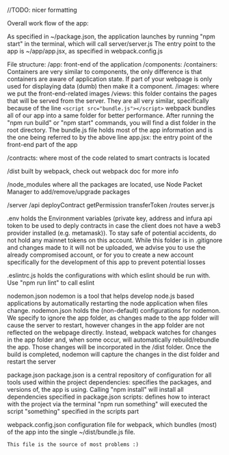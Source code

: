 //TODO: nicer formatting

Overall work flow of the app:

As specified in ~/package.json, the application launches by running "npm start" in the terminal, which will call server/server.js
The entry point to the app is ~/app/app.jsx, as specified in webpack.config.js


File structure:
/app: front-end of the application
    /components:
    /containers: 
        Containers are very similar to components, the only difference is that containers are aware of application state. If part of your webpage is only used for displaying data (dumb) then make it a component.
    /images: 
        where we put the front-end-related images
    /views: 
        this folder contains the pages that will be served from the server. They are all very similar, specifically because of the line 
        ```
        <script src="bundle.js"></script>
        ```
        webpack bundles all of our app into a same folder for better performance. After running the "npm run build" or "npm start" commands, you will find a dist folder in the root directory. The bundle.js file holds most of the app information and is the one being referred to by the above line
    app.jsx:
        the entry point of the front-end part of the app

/contracts:
    where most of the code related to smart contracts is located

/dist
    built by webpack, check out webpack doc for more info

/node_modules
    where all the packages are located, use Node Packet Manager to add/remove/upgrade packages

/server
    /api
        deployContract
        getPermission
        transferToken
    /routes
    server.js

.env
    holds the Environment variables (private key, address and infura api token to be used to deply contracts in case the client does not have a web3 provider installed (e.g. metamask)). To stay safe of potential accidents, do not hold any mainnet tokens on this account. While this folder is in .gitignore and changes made to it will not be uploaded, we advise you to use the already compromised account, or for you to create a new account specifically for the development of this app to prevent potential losses

.eslintrc.js
    holds the configurations with which eslint should be run with. Use "npm run lint" to call eslint

nodemon.json
     nodemon is a tool that helps develop node.js based applications by automatically restarting the node application when files change. nodemon.json holds the (non-default) configurations for nodemon. We specify to ignore the app folder, as changes made to the app folder will cause the server to restart, however changes in the app folder are not reflected on the webpage directly. Instead, webpack watches for changes in the app folder and, when some occur, will automatically rebuild/rebundle the app. Those changes will be incorporated in the /dist folder. Once the build is completed, nodemon will capture the changes in the dist folder and restart the server

package.json
    package.json is a central repository of configuration for all tools used within the project
    dependencies:
        specifies the packages, and versions of, the app is using. Calling "npm install" will install all dependencies specified in package.json
    scripts:
        defines how to interact with the project via the terminal
        "npm run something" will executed the script "something" specified in the scripts part

webpack.config.json
    configuration file for webpack, which bundles (most) of the app into the single ~/dist/bundle.js file.

    This file is the source of most problems :)